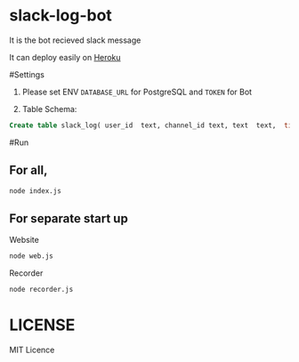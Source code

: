 # slack-log-bot

It is the bot recieved slack message

It can deploy easily on [Heroku](http://www.heroku.com) 

#Settings

1. Please set ENV `DATABASE_URL` for PostgreSQL and `TOKEN` for Bot

2. Table Schema:

```sql
Create table slack_log( user_id  text, channel_id text, text  text,  timestamp timestamp default now());
```

#Run

## For all,

```sh
node index.js
```

## For separate start up

Website
```sh
node web.js 
```

Recorder
```sh 
node recorder.js
```

# LICENSE

MIT Licence
